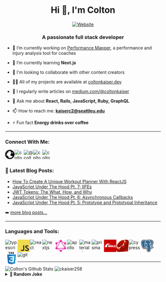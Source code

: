<h1 align="center">Hi 👋, I'm Colton 
   </h1>
   <p align="center">
      <a href="https://coltonkaiser.dev">
         <img align="center" src="https://img.shields.io/badge/COLTONKAISER.DEV-UP-brightgreen?style=for-the-badge" alt="Website" style="max-width:100%;">
      </a>
   </p>

<h3 align="center">A passionate full stack developer</h3>

- 🔭 I’m currently working on [Performance Mapper](https://github.com/ckaiser258/Final_Project_Frontend), a performance and injury analysis tool for coaches

- 🌱 I’m currently learning **Next.js**

- 👯 I'm looking to collaborate with other content creators

- 👨‍💻 All of my projects are available at [coltonkaiser.dev](https://coltonkaiser.dev)

- 📝 I regularly write articles on [medium.com/@coltonkaiser](https://medium.com/@coltonkaiser)

- 💬 Ask me about **React, Rails, JavaScript, Ruby, GraphQL**

- 📫 How to reach me: **kaiserc2@seattleu.edu**

- ⚡ Fun fact **Energy drinks over coffee**

---

### Connect With Me:

<p>
   <a href="https://coltonkaiser.dev" target="blank"><img align="left" src="https://raw.githubusercontent.com/iconic/open-iconic/master/svg/globe.svg" alt="coltonkaiser.dev" height="30" width="30" /></a>
  <a href="https://linkedin.com/in/coltonkaiser" target="blank"><img align="left" src="https://cdn.jsdelivr.net/npm/simple-icons@3.0.1/icons/linkedin.svg" alt="coltonkaiser" height="30" width="30" /></a>
    <a href="https://medium.com/@coltonkaiser" target="blank"><img align="left" src="https://cdn.jsdelivr.net/npm/simple-icons@3.0.1/icons/medium.svg" alt="@coltonkaiser" height="30" width="30" /></a>
    <a href="https://dev.to/coltonkaiser" target="blank"><img align="left" src="https://cdn.jsdelivr.net/npm/simple-icons@3.0.1/icons/dev-dot-to.svg" alt="coltonkaiser" height="30" width="30" /></a>
   <a href="mailto:kaiserc2@seattleu.edu" target="blank"><img align="left" src="https://image.flaticon.com/icons/png/512/666/666162.png" alt="coltonkaiser.dev" height="30" width="30" /></a>
  
 </p>
 <br />
 <br />

### 📕 Latest Blog Posts:
<!-- BLOG-POST-LIST:START -->
- [How To Create A Unique Workout Planner With ReactJS](https://medium.com/swlh/how-to-create-a-unique-workout-planner-with-reactjs-1bf56491a94a?source=rss-f68e8e1bdbb9------2)
- [JavaScript Under The Hood Pt. 7: IIFEs](https://levelup.gitconnected.com/javascript-under-the-hood-pt-7-iifes-23b70358db73?source=rss-f68e8e1bdbb9------2)
- [JWT Tokens: The What, How, and Why](https://medium.com/better-programming/jwt-tokens-the-what-how-and-why-6ae3bad26661?source=rss-f68e8e1bdbb9------2)
- [JavaScript Under The Hood Pt. 6: Asynchronous Callbacks](https://medium.com/javascript-in-plain-english/javascript-under-the-hood-pt-6-asynchronous-callbacks-f8e2e1e332bb?source=rss-f68e8e1bdbb9------2)
- [JavaScript Under The Hood Pt. 5: Prototype and Prototypal Inheritance](https://codeburst.io/javascript-under-the-hood-pt-5-prototype-and-prototypal-inheritance-e5c400dba41d?source=rss-f68e8e1bdbb9------2)
<!-- BLOG-POST-LIST:END -->

➡️ [more blog posts...](https://medium.com/@coltonkaiser)

---

### Languages and Tools:
<p align="left">
    <img src="https://raw.githubusercontent.com/remojansen/logo.ts/master/ts.jpg" align="left" alt="typescript" width="40" height="40"/>
    <img src="https://raw.githubusercontent.com/github/explore/80688e429a7d4ef2fca1e82350fe8e3517d3494d/topics/javascript/javascript.png" align="left" alt="javascript" width="40" height="40"/>
    <img src="https://reactnative.dev/img/header_logo.svg" alt="react" align="left" width="40" height="40"/>
   <img src="https://iconape.com/wp-content/files/gm/82643/svg/next-js.svg" alt="nextjs" align="left" width="40" height="40"/>
        <img src="https://raw.githubusercontent.com/github/explore/80688e429a7d4ef2fca1e82350fe8e3517d3494d/topics/graphql/graphql.png" alt="graphql" align="left" width="40" height="40"/>
           <img src="https://github.com/jalbertsr/logo-badge-images/blob/master/img/rsz_apollostack.png?raw=true" alt="apollo" align="left" width="40" height="40"/>
   <img src="https://media.zeemly.com/zeemly/product/material-ui.png" alt="materialui" align="left" width="40" height="40"/>
    <img src="https://iconape.com/wp-content/files/xs/85603/svg/prisma-3.svg" alt="prisma" align="left" width="40" height="40"/>
     <img src="https://raw.githubusercontent.com/github/explore/80688e429a7d4ef2fca1e82350fe8e3517d3494d/topics/rails/rails.png" alt="rails" align="left" width="40" height="40"/>
  <img src="https://raw.githubusercontent.com/github/explore/80688e429a7d4ef2fca1e82350fe8e3517d3494d/topics/ruby/ruby.png" alt="ruby" align="left" width="40" height="40"/>
   <img src="https://github.com/jalbertsr/logo-badge-images/blob/master/img/rsz_cypress.png?raw=true" alt="cypress" align="left" width="40" height="40"/>
  <img src="https://raw.githubusercontent.com/github/explore/80688e429a7d4ef2fca1e82350fe8e3517d3494d/topics/postgresql/postgresql.png" alt="postgresql" align="left" width="40" height="40"/>
<img src="https://raw.githubusercontent.com/github/explore/80688e429a7d4ef2fca1e82350fe8e3517d3494d/topics/css/css.png" alt="css3" align="left" width="40" height="40"/> <img src="https://www.vectorlogo.zone/logos/git-scm/git-scm-icon.svg" alt="git" width="40" height="40"/></p>

---

<img alt="Colton's Github Stats" src="https://github-readme-stats.vercel.app/api?username=ckaiser258&show_icons=true&hide_border=true&hide=stars,issues&theme=radical"/>
<img src="https://github-readme-stats.vercel.app/api/top-langs/?username=ckaiser258&layout=compact&hide=html&hide_border=true&theme=radical" alt="ckaiser258" />

<br />

<details>
   <summary><strong>🤣 Random Joke</strong></summary>
   <img src="https://readme-jokes.vercel.app/api" alt="Jokes Card" />
</details>
